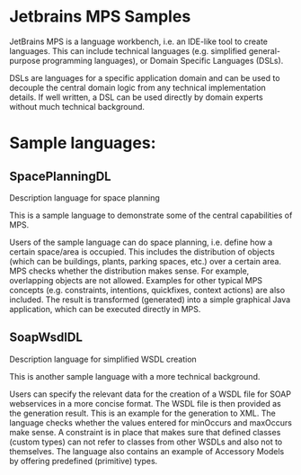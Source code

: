 # Jetbrains MPS Samples

JetBrains MPS is a language workbench, i.e. an IDE-like tool to create languages.
This can include technical languages (e.g. simplified general-purpose programming languages), or Domain Specific Languages (DSLs).

DSLs are languages for a specific application domain and can be used to decouple the central domain logic from any technical implementation details.
If well written, a DSL can be used directly by domain experts without much technical background.

# Sample languages:

## SpacePlanningDL

Description language for space planning

This is a sample language to demonstrate some of the central capabilities of MPS.

Users of the sample language can do space planning, i.e. define how a certain space/area is occupied.
This includes the distribution of objects (which can be buildings, plants, parking spaces, etc.) over a certain area.
MPS checks whether the distribution makes sense. For example, overlapping objects are not allowed.
Examples for other typical MPS concepts (e.g. constraints, intentions, quickfixes, context actions) are also included.
The result is transformed (generated) into a simple graphical Java application, which can be executed directly in MPS.

## SoapWsdlDL

Description language for simplified WSDL creation

This is another sample language with a more technical background.

Users can specify the relevant data for the creation of a WSDL file for SOAP webservices in a more concise format.
The WSDL file is then provided as the generation result. This is an example for the generation to XML.
The language checks whether the values entered for minOccurs and maxOccurs make sense.
A constraint is in place that makes sure that defined classes (custom types) can not refer to classes from other WSDLs and also not to themselves.
The language also contains an example of Accessory Models by offering predefined (primitive) types.

